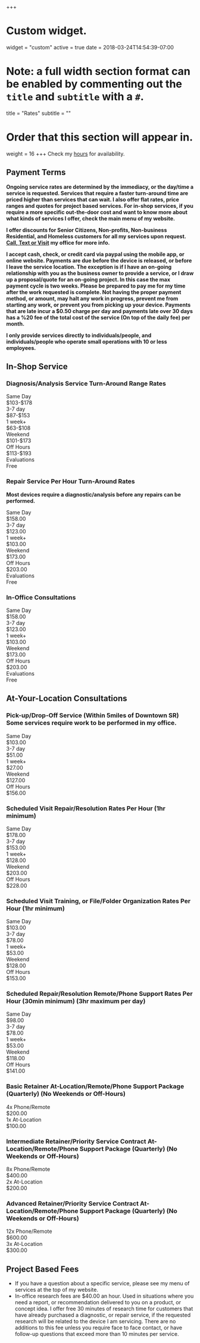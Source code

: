 +++
# Custom widget.
widget = "custom"
active = true
date = 2018-03-24T14:54:39-07:00

# Note: a full width section format can be enabled by commenting out the `title` and `subtitle` with a `#`.
title = "Rates"
subtitle = ""

# Order that this section will appear in.
weight = 16
+++
Check my [hours](#contact) for availability.

## Payment Terms

**Ongoing service rates are determined by the immediacy, or the day/time a service is requested. Services that require a faster turn-around time are priced higher than services that can wait. I also offer flat rates, price ranges and quotes for project based services. For in-shop services, if you require a more specific out-the-door cost and want to know more about what kinds of services I offer, check the main menu of my website.**

**I offer discounts for Senior Citizens, Non-profits, Non-business Residential, and Homeless customers for all my services upon request. [Call, Text or Visit](#contact) my office for more info.**

**I accept cash, check, or credit card via paypal using the mobile app, or online website. Payments are due before the device is released, or before I leave the service location. The exception is if I have an on-going relationship with you as the business owner to provide a service, or I draw up a proposal/quote for an on-going project. In this case the max payment cycle is two weeks. Please be prepared to pay me for my time after the work requested is complete. Not having the proper payment method, or amount, may halt any work in progress, prevent me from starting any work, or prevent you from picking up your device. Payments that are late incur a $0.50 charge per day and payments late over 30 days has a %20 fee of the total cost of the service (On top of the daily fee) per month.**

**I only provide services directly to individuals/people, and individuals/people who operate small operations with 10 or less employees.**

## In-Shop Service

### Diagnosis/Analysis Service Turn-Around Range Rates

<div class="divResTable divResTable--6cols divResTable--collapse">
  <div class="divResTableCell divResTableHeading" style="order: 1;">Same Day</div>
  <div class="divResTableCell" style="order: 2;">$103-$178</div>
  <div class="divResTableCell divResTableHeading" style="order: 1;">3-7 day</div>
  <div class="divResTableCell" style="order: 2;">$87-$153</div>
  <div class="divResTableCell divResTableHeading" style="order: 1;">1 week+</div>
  <div class="divResTableCell" style="order: 2;">$63-$108</div>
  <div class="divResTableCell divResTableHeading" style="order: 1;">Weekend</div>
  <div class="divResTableCell" style="order: 2;">$101-$173</div>
  <div class="divResTableCell divResTableHeading" style="order: 1;">Off Hours</div>
  <div class="divResTableCell" style="order: 2;">$113-$193</div>
  <div class="divResTableCell divResTableHeading" style="order: 1;">Evaluations</div>
  <div class="divResTableCell" style="order: 2;">Free</div>
</div>


### Repair Service Per Hour Turn-Around Rates

**Most devices require a diagnostic/analysis before any repairs can be performed.**

<div class="divResTable divResTable--6cols divResTable--collapse">
  <div class="divResTableCell divResTableHeading" style="order: 1;">Same Day</div>
  <div class="divResTableCell" style="order: 2;">$158.00</div>
  <div class="divResTableCell divResTableHeading" style="order: 1;">3-7 day</div>
  <div class="divResTableCell" style="order: 2;">$123.00</div>
  <div class="divResTableCell divResTableHeading" style="order: 1;">1 week+</div>
  <div class="divResTableCell" style="order: 2;">$103.00</div>
  <div class="divResTableCell divResTableHeading" style="order: 1;">Weekend</div>
  <div class="divResTableCell" style="order: 2;">$173.00</div>
  <div class="divResTableCell divResTableHeading" style="order: 1;">Off Hours</div>
  <div class="divResTableCell" style="order: 2;">$203.00</div>
  <div class="divResTableCell divResTableHeading" style="order: 1;">Evaluations</div>
  <div class="divResTableCell" style="order: 2;">Free</div>
</div>

### In-Office Consultations

<div class="divResTable divResTable--6cols divResTable--collapse">
  <div class="divResTableCell divResTableHeading" style="order: 1;">Same Day</div>
  <div class="divResTableCell" style="order: 2;">$158.00</div>
  <div class="divResTableCell divResTableHeading" style="order: 1;">3-7 day</div>
  <div class="divResTableCell" style="order: 2;">$123.00</div>
  <div class="divResTableCell divResTableHeading" style="order: 1;">1 week+</div>
  <div class="divResTableCell" style="order: 2;">$103.00</div>
  <div class="divResTableCell divResTableHeading" style="order: 1;">Weekend</div>
  <div class="divResTableCell" style="order: 2;">$173.00</div>
  <div class="divResTableCell divResTableHeading" style="order: 1;">Off Hours</div>
  <div class="divResTableCell" style="order: 2;">$203.00</div>
  <div class="divResTableCell divResTableHeading" style="order: 1;">Evaluations</div>
  <div class="divResTableCell" style="order: 2;">Free</div>
</div>

## At-Your-Location Consultations

### Pick-up/Drop-Off Service (Within 5miles of Downtown SR) Some services require work to be performed in my office.


<div class="divResTable divResTable--5cols divResTable--collapse">
  <div class="divResTableCell divResTableHeading" style="order: 1;">Same Day</div>
  <div class="divResTableCell" style="order: 2;">$103.00</div>
  <div class="divResTableCell divResTableHeading" style="order: 1;">3-7 day</div>
  <div class="divResTableCell" style="order: 2;">$51.00</div>
  <div class="divResTableCell divResTableHeading" style="order: 1;">1 week+</div>
  <div class="divResTableCell" style="order: 2;">$27.00</div>
  <div class="divResTableCell divResTableHeading" style="order: 1;">Weekend</div>
  <div class="divResTableCell" style="order: 2;">$127.00</div>
  <div class="divResTableCell divResTableHeading" style="order: 1;">Off Hours</div>
  <div class="divResTableCell" style="order: 2;">$156.00</div>
</div>

### Scheduled Visit Repair/Resolution Rates Per Hour (1hr minimum)


<div class="divResTable divResTable--5cols divResTable--collapse">
  <div class="divResTableCell divResTableHeading" style="order: 1;">Same Day</div>
  <div class="divResTableCell" style="order: 2;">$178.00</div>
  <div class="divResTableCell divResTableHeading" style="order: 1;">3-7 day</div>
  <div class="divResTableCell" style="order: 2;">$153.00 </div>
  <div class="divResTableCell divResTableHeading" style="order: 1;">1 week+</div>
  <div class="divResTableCell" style="order: 2;">$128.00</div>
  <div class="divResTableCell divResTableHeading" style="order: 1;">Weekend</div>
  <div class="divResTableCell" style="order: 2;">$203.00</div>
  <div class="divResTableCell divResTableHeading" style="order: 1;">Off Hours</div>
  <div class="divResTableCell" style="order: 2;">$228.00</div>
</div>

### Scheduled Visit Training, or File/Folder Organization Rates Per Hour (1hr minimum)

<div class="divResTable divResTable--5cols divResTable--collapse">
  <div class="divResTableCell divResTableHeading" style="order: 1;">Same Day</div>
  <div class="divResTableCell" style="order: 2;">$103.00</div>
  <div class="divResTableCell divResTableHeading" style="order: 1;">3-7 day</div>
  <div class="divResTableCell" style="order: 2;">$78.00 </div>
  <div class="divResTableCell divResTableHeading" style="order: 1;">1 week+</div>
  <div class="divResTableCell" style="order: 2;">$53.00</div>
  <div class="divResTableCell divResTableHeading" style="order: 1;">Weekend</div>
  <div class="divResTableCell" style="order: 2;">$128.00</div>
  <div class="divResTableCell divResTableHeading" style="order: 1;">Off Hours</div>
  <div class="divResTableCell" style="order: 2;">$153.00</div>
</div>

### Scheduled Repair/Resolution Remote/Phone Support Rates Per Hour (30min minimum) (3hr maximum per day)

<div class="divResTable divResTable--5cols divResTable--collapse">
  <div class="divResTableCell divResTableHeading" style="order: 1;">Same Day</div>
  <div class="divResTableCell" style="order: 2;">$98.00</div>
  <div class="divResTableCell divResTableHeading" style="order: 1;">3-7 day</div>
  <div class="divResTableCell" style="order: 2;">$78.00 </div>
  <div class="divResTableCell divResTableHeading" style="order: 1;">1 week+</div>
  <div class="divResTableCell" style="order: 2;">$53.00</div>
  <div class="divResTableCell divResTableHeading" style="order: 1;">Weekend</div>
  <div class="divResTableCell" style="order: 2;">$118.00</div>
  <div class="divResTableCell divResTableHeading" style="order: 1;">Off Hours</div>
  <div class="divResTableCell" style="order: 2;">$141.00</div>
</div>

### Basic Retainer At-Location/Remote/Phone Support Package (Quarterly) (No Weekends or Off-Hours)

<div class="divResTable divResTable--2cols divResTable--collapse">
  <div class="divResTableCell divResTableHeading" style="order: 1;">4x Phone/Remote</div>
  <div class="divResTableCell" style="order: 2;">$200.00</div>
  <div class="divResTableCell divResTableHeading" style="order: 1;">1x At-Location</div>
  <div class="divResTableCell" style="order: 2;">$100.00</div>
</div>

### Intermediate Retainer/Priority Service Contract At-Location/Remote/Phone Support Package (Quarterly) (No Weekends or Off-Hours)

<div class="divResTable divResTable--2cols divResTable--collapse">
  <div class="divResTableCell divResTableHeading" style="order: 1;">8x Phone/Remote</div>
  <div class="divResTableCell" style="order: 2;">$400.00</div>
  <div class="divResTableCell divResTableHeading" style="order: 1;">2x At-Location</div>
  <div class="divResTableCell" style="order: 2;">$200.00</div>
</div>

### Advanced Retainer/Priority Service Contract At-Location/Remote/Phone Support Package (Quarterly) (No Weekends or Off-Hours)

<div class="divResTable divResTable--2cols divResTable--collapse">
  <div class="divResTableCell divResTableHeading" style="order: 1;">12x Phone/Remote</div>
  <div class="divResTableCell" style="order: 2;">$600.00</div>
  <div class="divResTableCell divResTableHeading" style="order: 1;">3x At-Location</div>
  <div class="divResTableCell" style="order: 2;">$300.00</div>
</div>

## Project Based Fees

- If you have a question about a specific service, please see my menu of services at the top of my website.
- In-office research fees are $40.00 an hour. Used in situations where you need a report, or recommendation delivered to you on a product, or concept idea. I offer free 30 minutes of research time for customers that have already purchased a diagnostic, or repair service, if the requested research will be related to the device I am servicing. There are no additions to this fee unless you require face to face contact, or have follow-up questions that exceed more than 10 minutes per service.
